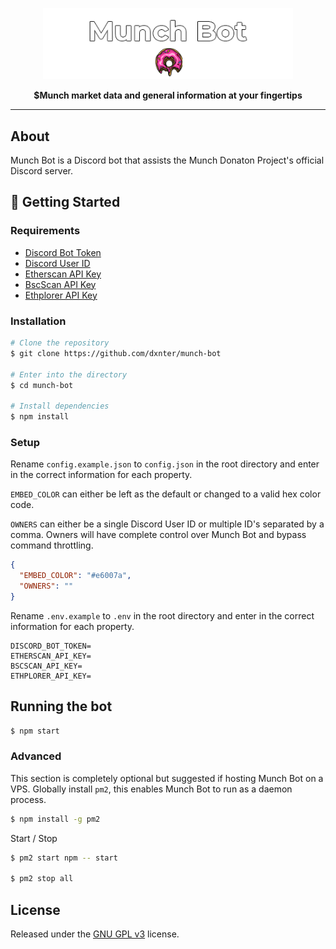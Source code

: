 <div align="center">
  <p>
    <img src="assets/images/README_banner.png" raw=true width="400" alt="Munch Bot Banner">
  </p>
  <strong>$Munch market data and general information at your fingertips</strong>
</div>
<hr />

## About

Munch Bot is a Discord bot that assists the Munch Donaton Project's official Discord server.

## 🚀 Getting Started

### Requirements

- [Discord Bot Token](https://github.com/reactiflux/discord-irc/wiki/Creating-a-discord-bot-&-getting-a-token)
- [Discord User ID](https://support.discord.com/hc/en-us/articles/206346498-Where-can-I-find-my-User-Server-Message-ID-)
- [Etherscan API Key](https://info.etherscan.com/api-keys/)
- [BscScan API Key](https://bscscan.com/apis)
- [Ethplorer API Key](https://github.com/EverexIO/Ethplorer/wiki/Ethplorer-API)

### Installation

```bash
# Clone the repository
$ git clone https://github.com/dxnter/munch-bot

# Enter into the directory
$ cd munch-bot

# Install dependencies
$ npm install
```

### Setup

Rename `config.example.json` to `config.json` in the root directory and enter in the correct information for each property.

`EMBED_COLOR` can either be left as the default or changed to a valid hex color code.

`OWNERS` can either be a single Discord User ID or multiple ID's separated by a comma. Owners will have complete control over Munch Bot and bypass command throttling.

```json
{
  "EMBED_COLOR": "#e6007a",
  "OWNERS": ""
}
```

Rename `.env.example` to `.env` in the root directory and enter in the correct information for each property.

```env
DISCORD_BOT_TOKEN=
ETHERSCAN_API_KEY=
BSCSCAN_API_KEY=
ETHPLORER_API_KEY=
```

## Running the bot

```bash
$ npm start
```

### Advanced

This section is completely optional but suggested if hosting Munch Bot on a VPS.
Globally install `pm2`, this enables Munch Bot to run as a daemon process.

```bash
$ npm install -g pm2
```

Start / Stop

```bash
$ pm2 start npm -- start

$ pm2 stop all
```

## License

Released under the [GNU GPL v3](https://www.gnu.org/licenses/gpl-3.0.en.html) license.
